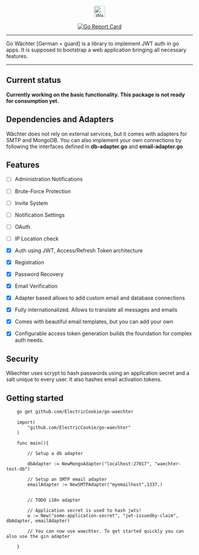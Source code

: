 <p align="center">
    <img alt="Waechter - Logo" src="http://imgur.com/WWeVTGh.png" height="30"/>
    <br/>
    <br/>
    <a href="https://goreportcard.com/report/github.com/ElectricCookie/go-waechter"><img alt="Go Report Card" src="https://goreportcard.com/badge/github.com/ElectricCookie/go-waechter" /></a>
</p>

---

Go Wächter [German = guard] is a library to implement JWT auth in go apps. It is supposed to bootstrap a web application bringing all necessary features.

---

## Current status
**Currently working on the basic functionality. This package is not ready for consumption yet.**

## Dependencies and Adapters
Wächter does not rely on external services, but it comes with adapters for SMTP and MongoDB. You can also implement your own connections by following the interfaces defined in **db-adapter.go** and **email-adapter.go**

## Features

- [ ] Administration Notifications
- [ ] Brute-Force Protection
- [ ] Invite System 
- [ ] Notification Settings
- [ ] OAuth
- [ ] IP Location check
- [x] Auth using JWT, Access/Refresh Token architecture
- [x] Registration
- [x] Password Recovery
- [x] Email Verification 
- [x] Adapter based allows to add custom email and database connections 
- [x] Fully internationalized. Allows to translate all messages and emails
- [x] Comes with beautiful email templates, but you can add your own
- [x] Configurable access token generation builds the foundation for complex auth needs.



## Security

Wäechter uses scrypt to hash passwords using an application secret and a salt unique to every user. It also hashes email activation tokens.

## Getting started

```bash
    go get github.com/ElectricCookie/go-waechter
```

```golang
    import(
        "github.com/ElectricCookie/go-waechter"
    )

    func main(){

        // Setup a db adapter

        dbAdapter := NewMongoAdapter("localhost:27017", "waechter-test-db")

        // Setup an SMTP email adapter
        emailAdapter := NewSMTPAdapter("myemailhost",1337,)


        // TODO i18n adapter

        // Application secret is used to hash jwts!
        w := New("some-application-secret", "jwt-issuedby-claim", dbAdapter, emailAdapter)

        // You can now use waechter. To get started quickly you can also use the gin adapter

    }
```


